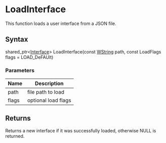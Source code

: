 # LoadInterface #
This function loads a user interface from a JSON file.

## Syntax ##
shared_ptr<[Interface](Interface.md)\> LoadInterface(const [WString](WString.md) path, const LoadFlags flags = LOAD_DeFAUlt)

### Parameters ###
| Name | Description |
|---|---|
| path | file path to load |
| flags | optional load flags |

## Returns ##
Returns a new interface if it was successfully loaded, otherwise NULL is returned.